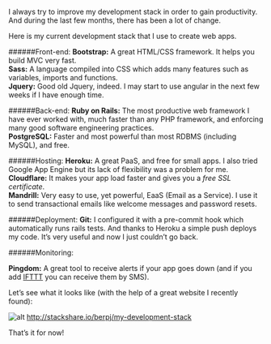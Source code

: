 I always try to improve my development stack in order to gain productivity. And during the last few months, there has been a lot of change. 

Here is my current development stack that I use to create web apps.

######Front-end:
**Bootstrap:** A great HTML/CSS framework. It helps you build MVC very fast.  
**Sass:** A language compiled into CSS which adds many features such as variables, imports and functions.  
**Jquery:** Good old Jquery, indeed. I may start to use angular in the next few weeks if I have enough time.

######Back-end:
**Ruby on Rails:** The most productive web framework I have ever worked with, much faster than any PHP framework, and enforcing many good software engineering practices.  
**PostgreSQL:** Faster and most powerful than most RDBMS (including MySQL), and free.  

######Hosting:
**Heroku:** A great PaaS, and free for small apps. I also tried Google App Engine but its lack of flexibility was a problem for me.  
**Cloudflare:** It makes your app load faster and gives you a *free SSL certificate*.  
**Mandrill:** Very easy to use, yet powerful, EaaS (Email as a Service). I use it to send transactional emails like welcome messages and password resets.

######Deployment:
**Git:** I configured it with a pre-commit hook which automatically runs rails tests. And thanks to Heroku a simple push deploys my code. It’s very useful and now I just couldn’t go back. 

######Monitoring:

**Pingdom:** A great tool to receive alerts if your app goes down (and if you add [IFTTT](https://ifttt.com/) you can receive them by SMS).

Let’s see what it looks like (with the help of a great website I recently found):

![alt](http://i.imgur.com/tQUt7cR.png)
http://stackshare.io/berpj/my-development-stack

That’s it for now!